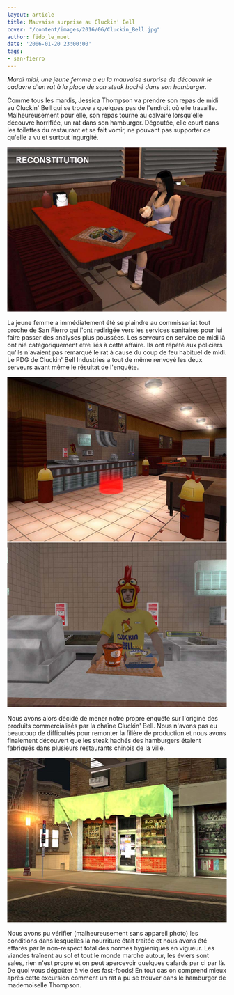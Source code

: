 ```yaml
---
layout: article
title: Mauvaise surprise au Cluckin' Bell
cover: "/content/images/2016/06/Cluckin_Bell.jpg"
author: fido_le_muet
date: '2006-01-20 23:00:00'
tags:
- san-fierro
---
```


_Mardi midi, une jeune femme a eu la mauvaise surprise de découvrir le cadavre d'un rat à la place de son steak haché dans son hamburger._

Comme tous les mardis, Jessica Thompson va prendre son repas de midi au Cluckin' Bell qui se trouve a quelques pas de l'endroit où elle travaille. Malheureusement pour elle, son repas tourne au calvaire lorsqu'elle découvre horrifiée, un rat dans son hamburger. Dégoutée, elle court dans les toilettes du restaurant et se fait vomir, ne pouvant pas supporter ce qu'elle a vu et surtout ingurgité.

![](/content/images/2005/01/Repas.jpg)

La jeune femme a immédiatement été se plaindre au commissariat tout proche de San Fierro qui l'ont redirigée vers les services sanitaires pour lui faire passer des analyses plus poussées. Les serveurs en service ce midi là ont nié catégoriquement être liés à cette affaire. Ils ont répété aux policiers qu'ils n'avaient pas remarqué le rat à cause du coup de feu habituel de midi. Le PDG de Cluckin' Bell Industries a tout de même renvoyé les deux serveurs avant même le résultat de l'enquête.

![](/content/images/2005/01/Cluckin_Bell_Interior.jpg)
![](/content/images/2005/01/Employ_.jpg)

Nous avons alors décidé de mener notre propre enquête sur l'origine des produits commercialisés par la chaîne Cluckin' Bell. Nous n'avons pas eu beaucoup de difficultés pour remonter la filière de production et nous avons finalement découvert que les steak hachés des hamburgers étaient fabriqués dans plusieurs restaurants chinois de la ville.

![](/content/images/2005/01/Resto_Chinois.jpg)

Nous avons pu vérifier (malheureusement sans appareil photo) les conditions dans lesquelles la nourriture était traitée et nous avons été effarés par le non-respect total des normes hygiéniques en vigueur. Les viandes traînent au sol et tout le monde marche autour, les éviers sont sales, rien n'est propre et on peut apercevoir quelques cafards par ci par là. De quoi vous dégoûter à vie des fast-foods! En tout cas on comprend mieux après cette excursion comment un rat a pu se trouver dans le hamburger de mademoiselle Thompson.